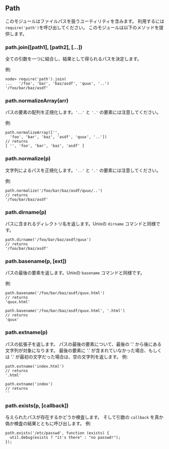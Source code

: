 ## Path

<!--
This module contains utilities for dealing with file paths.  Use
`require('path')` to use it.  It provides the following methods:
-->
このモジュールはファイルパスを扱うユーティリティを含みます。
利用するには`require('path')`を呼び出してください。
このモジュールは以下のメソッドを提供します。

### path.join([path1], [path2], [...])

<!--
Join all arguments together and resolve the resulting path.
-->
全ての引数を一つに結合し、結果として得られるパスを決定します。

<!--
Example:
-->
例:

    node> require('path').join(
    ...   '/foo', 'bar', 'baz/asdf', 'quux', '..')
    '/foo/bar/baz/asdf'

### path.normalizeArray(arr)

<!--
Normalize an array of path parts, taking care of `'..'` and `'.'` parts.
-->
パスの要素の配列を正規化します。`'..'` と `'.'` の要素には注意してください。

<!--
Example:
-->
例:

    path.normalizeArray(['',
      'foo', 'bar', 'baz', 'asdf', 'quux', '..'])
    // returns
    [ '', 'foo', 'bar', 'baz', 'asdf' ]

### path.normalize(p)

<!--
Normalize a string path, taking care of `'..'` and `'.'` parts.
-->
文字列によるパスを正規化します。`'..'` と `'.'` の要素には注意してください。

<!--
Example:
-->
例:

    path.normalize('/foo/bar/baz/asdf/quux/..')
    // returns
    '/foo/bar/baz/asdf'

### path.dirname(p)

<!--
Return the directory name of a path.  Similar to the Unix `dirname` command.
-->
パスに含まれるディレクトリ名を返します。Unixの `dirname` コマンドと同様です。

<!--
Example:
-->

    path.dirname('/foo/bar/baz/asdf/quux')
    // returns
    '/foo/bar/baz/asdf'

### path.basename(p, [ext])

<!--
Return the last portion of a path.  Similar to the Unix `basename` command.
-->
パスの最後の要素を返します。Unixの `basename` コマンドと同様です。

<!--
Example:
-->
例:

    path.basename('/foo/bar/baz/asdf/quux.html')
    // returns
    'quux.html'

    path.basename('/foo/bar/baz/asdf/quux.html', '.html')
    // returns
    'quux'

### path.extname(p)

<!--
Return the extension of the path.  Everything after the last '.' in the last portion
of the path.  If there is no '.' in the last portion of the path or the only '.' is
the first character, then it returns an empty string.  Examples:
-->
パスの拡張子を返します。
パスの最後の要素について、最後の '.' から後にある文字列が対象になります。
最後の要素に '.' が含まれていなかった場合、もしくは '.' が最初の文字だった場合は、空の文字列を返します。
例:

    path.extname('index.html')
    // returns
    '.html'

    path.extname('index')
    // returns
    ''

### path.exists(p, [callback])

<!--
Test whether or not the given path exists.  Then, call the `callback` argument
with either true or false. Example:
-->
与えられたパスが存在するかどうか検査します。
そして引数の `callback` を真か偽か検査の結果とともに呼び出します。
例:

    path.exists('/etc/passwd', function (exists) {
      util.debug(exists ? "it's there" : "no passwd!");
    });
